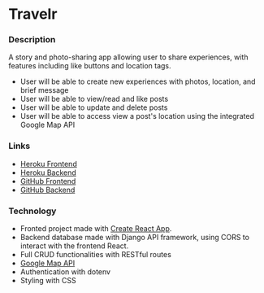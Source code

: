 # Travelr

### Description
A story and photo-sharing app allowing user to share experiences, with features including like buttons and location tags.
   * User will be able to create new experiences with photos, location, and brief message
   * User will be able to view/read and like posts
   * User will be able to update and delete posts
   * User will be able to access view a post's location using the integrated Google Map API

### Links
* [Heroku Frontend](https://travelr-frontend.herokuapp.com/)
* [Heroku Backend](https://travelr-backend.herokuapp.com/api/posts)
* [GitHub Frontend](https://github.com/Dloliver/Travelr_Frontend/tree/dev)
* [GitHub Backend](https://github.com/abszer/travelr-backend)

### Technology
* Fronted project made with [Create React App](https://github.com/facebook/create-react-app).
* Backend database made with Django API framework, using CORS to interact with the frontend React.
* Full CRUD functionalities with RESTful routes
* [Google Map API](https://www.npmjs.com/package/@googlemaps/react-wrapper)
* Authentication with dotenv
* Styling with CSS
